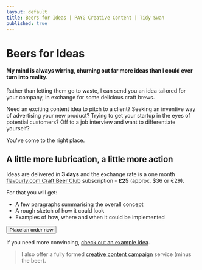 ```yaml
---
layout: default
title: Beers for Ideas | PAYG Creative Content | Tidy Swan
published: true
---
```


# Beers for Ideas

#### My mind is always wirring, churning out far more ideas than I could ever turn into reality.

Rather than letting them go to waste, I can send you an idea tailored for your company, in exchange for some delicious craft brews.

Need an exciting content idea to pitch to a client? Seeking an inventive way of advertising your new product? Trying to get your startup in the eyes of potential customers? Off to a job interview and want to differentiate yourself?

You've come to the right place.

## A little more lubrication, a little more action

Ideas are delivered in **3 days** and the exchange rate is a one month [flavourly.com Craft Beer Club](https://www.flavourly.com/beer/club/) subscription - **£25** (approx. $36 or €29).

For that you will get:

- A few paragraphs summarising the overall concept
- A rough sketch of how it could look
- Examples of how, where and when it could be implemented

<button class="button">Place an order now</button>

If you need more convincing, [check out an example idea](#).

> I also offer a fully formed [creative content campaign](/creative-content-campaigns) service (minus the beer).